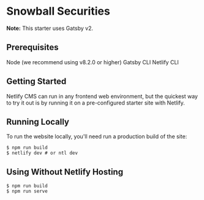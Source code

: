 # Snowball Securities

**Note:** This starter uses Gatsby v2.

## Prerequisites

Node (we recommend using v8.2.0 or higher)
Gatsby CLI
Netlify CLI

## Getting Started

Netlify CMS can run in any frontend web environment, but the quickest way to try it out is by running it on a pre-configured starter site with Netlify.

## Running Locally

To run the website locally, you'll need run a production build of the site:
```
$ npm run build
$ netlify dev # or ntl dev
```

## Using Without Netlify Hosting

```
$ npm run build
$ npm run serve
```
